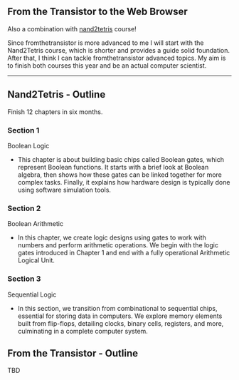 ## From the Transistor to the Web Browser

Also a combination with [nand2tetris](https://www.nand2tetris.org) course!

Since fromthetransistor is more advanced to me I will start with the Nand2Tetris course, which is shorter and provides a guide solid foundation. After that, I think I can tackle fromthetransistor advanced topics. My aim is to finish both courses this year and be an actual computer scientist.

---

## Nand2Tetris - Outline

Finish 12 chapters in six months.

### Section 1 
Boolean Logic
  - This chapter is about building basic chips called Boolean gates, which represent Boolean functions. It starts with a brief look at Boolean algebra, then shows how these gates can be linked together for more complex tasks. Finally, it explains how hardware design is typically done using software simulation tools.

### Section 2
Boolean Arithmetic
  - In this chapter, we create logic designs using gates to work with numbers and perform arithmetic operations. We begin with the logic gates introduced in Chapter 1 and end with a fully operational Arithmetic Logical Unit.

### Section 3
Sequential Logic
  - In this section, we transition from combinational to sequential chips, essential for storing data in computers. We explore memory elements built from flip-flops, detailing clocks, binary cells, registers, and more, culminating in a complete computer system. 

## From the Transistor -  Outline

TBD

